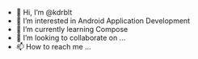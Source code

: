 - 👋 Hi, I’m @kdrblt
- 👀 I’m interested in Android Application Development
- 🌱 I’m currently learning Compose
- 💞️ I’m looking to collaborate on ...
- 📫 How to reach me ...

<!---
kdrblt/kdrblt is a ✨ special ✨ repository because its `README.md` (this file) appears on your GitHub profile.
You can click the Preview link to take a look at your changes.
--->
